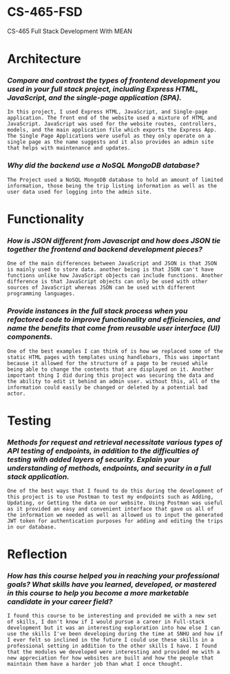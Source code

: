 # CS-465-FSD
CS-465 Full Stack Development With MEAN


# Architecture

### *Compare and contrast the types of frontend development you used in your full stack project, including Express HTML, JavaScript, and the single-page application (SPA).*
    In this project, I used Express HTML, JavaScript, and Single-page application. The front end of the website used a mixture of HTML and JavaScript. JavaScript was used for the website routes, controllers, models, and the main application file which exports the Express App. The Single Page Applications were useful as they only operate on a single page as the name suggests and it also provides an admin site that helps with maintenance and updates.

### *Why did the backend use a NoSQL MongoDB database?*
    The Project used a NoSQL MongoDB database to hold an amount of limited information, those being the trip listing information as well as the user data used for logging into the admin site.

# Functionality

### *How is JSON different from Javascript and how does JSON tie together the frontend and backend development pieces?*
    One of the main differences between JavaScript and JSON is that JSON is mainly used to store data. another being is that JSON can't have functions unlike how JavaScript objects can include functions. Another difference is that JavaScript objects can only be used with other sources of JavaScript whereas JSON can be used with different programming languages.
    
### *Provide instances in the full stack process when you refactored code to improve functionality and efficiencies, and name the benefits that come from reusable user interface (UI) components.*
    One of the best examples I can think of is how we replaced some of the static HTML pages with templates using handlebars, This was important because it allowed for the structure of a page to be reused while being able to change the contents that are displayed on it. Another important thing I did during this project was securing the data and the ability to edit it behind an admin user. without this, all of the information could easily be changed or deleted by a potential bad actor.

# Testing

### *Methods for request and retrieval necessitate various types of API testing of endpoints, in addition to the difficulties of testing with added layers of security. Explain your understanding of methods, endpoints, and security in a full stack application.*
    One of the best ways that I found to do this during the development of this project is to use Postman to test my endpoints such as Adding, Updating, or Getting the data on our website. Using Postman was useful as it provided an easy and convenient interface that gave us all of the information we needed as well as allowed us to input the generated JWT token for authentication purposes for adding and editing the trips in our database.

# Reflection

### *How has this course helped you in reaching your professional goals? What skills have you learned, developed, or mastered in this course to help you become a more marketable candidate in your career field?*
    I found this course to be interesting and provided me with a new set of skills, I don't know if I would pursue a career in Full-stack development but it was an interesting exploration into how else I can use the skills I've been developing during the time at SNHU and how if I ever felt so inclined in the future I could use these skills in a professional setting in addition to the other skills I have. I found that the modules we developed were interesting and provided me with a new appreciation for how websites are built and how the people that maintain them have a harder job than what I once thought.
